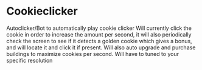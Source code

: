 # Cookieclicker
Autoclicker/Bot to automatically play cookie clicker
Will currently click the cookie in order to increase the amount per second,
it will also periodically check the screen to see if it detects a golden cookie which gives a bonus, and will locate it and click it if present.
Will also auto upgrade and purchase buildings to maximize cookies per second.
Will have to tuned to your specific resolution
